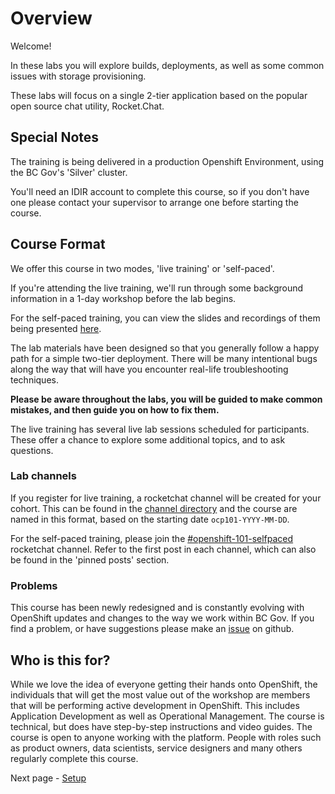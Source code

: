# Overview
Welcome!

In these labs you will explore builds, deployments, as well as some common issues with storage provisioning.

These labs will focus on a single 2-tier application based on the popular open source chat utility, Rocket.Chat.

## Special Notes

The training is being delivered in a production Openshift Environment, using the BC Gov's 'Silver' cluster. 

You'll need an IDIR account to complete this course, so if you don't have one please contact your supervisor to arrange one before starting the course.

## Course Format

We offer this course in two modes, 'live training' or 'self-paced'. 

If you're attending the live training, we'll run through some background information in a 1-day workshop before the lab begins. 

For the self-paced training, you can view the slides and recordings of them being presented [here](https://docs.google.com/presentation/d/1VNxqtRRECNd4uzZZslpLsdKYYXN70Gpu-jCLCD1yF9Y/edit?usp=sharinghere). 

The lab materials have been designed so that you generally follow a happy path for a simple two-tier deployment. There will be many intentional bugs along the way that will have you encounter real-life troubleshooting techniques.

__Please be aware throughout the labs, you will be guided to make common mistakes, and then guide you on how to fix them.__

The live training has several live lab sessions scheduled for participants. These offer a chance to explore some additional topics, and to ask questions. 

### Lab channels

If you register for live training, a rocketchat channel will be created for your cohort. This can be found in the [channel directory](https://chat.developer.gov.bc.ca/directory/channels) and the course are named in this format, based on the starting date `ocp101-YYYY-MM-DD`. 

For the self-paced training, please join the [#openshift-101-selfpaced](https://chat.developer.gov.bc.ca/channel/openshift-101-selfpaced) rocketchat channel. Refer to the first post in each channel, which can also be found in the 'pinned posts' section.

### Problems

This course has been newly redesigned and is constantly evolving with OpenShift updates and changes to the way we work within BC Gov. If you find a problem, or have suggestions please make an [issue](https://github.com/BCDevOps/devops-platform-workshops/issues/new/choose) on github.

## Who is this for?

While we love the idea of everyone getting their hands onto OpenShift, the individuals that will get the most value out of the workshop are members that will be performing active development in OpenShift. This includes Application Development as well as Operational Management. The course is technical, but does have step-by-step instructions and video guides. The course is open to anyone working with the platform. People with roles such as product owners, data scientists, service designers and many others regularly complete this course.  

Next page - [Setup](./01_adding_team_members.md)

